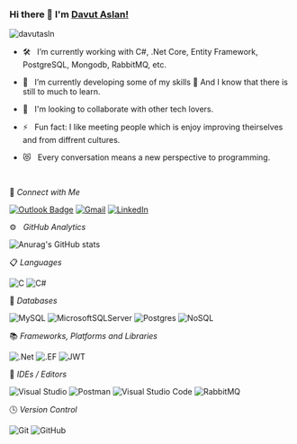 
### Hi there 👋  I'm [Davut Aslan!](https://github.com/davutasln/)

<img src="https://komarev.com/ghpvc/?username=davutasln&label=Profile%20views&color=0e75b6&style=flat" alt="davutasln" />

<!--
I'm a Back-End Developer. I'm passionate about Software Development and Machine Learning.
- 🛠 &nbsp; I’m currently working with Nodejs, Express, React, <br /> Graphql, Mongodb, Javascript, etc.
- 🔭 &nbsp; The heavens showed me that I can always do better.
-->

- 🛠 &nbsp; I’m currently working with C#, .Net Core, Entity Framework, PostgreSQL, Mongodb, RabbitMQ, etc.

- 🌱 &nbsp; I’m currently developing some of my skills 🤣 And I know that there is still to much to learn.

- 👯 &nbsp; I'm looking to collaborate with other tech lovers.

- ⚡ &nbsp; Fun fact: I like meeting people which is enjoy improving theirselves and from diffrent cultures.

- 😻 &nbsp; Every conversation means a new perspective to programming.

</br>

💬 *Connect with Me*

[![Outlook Badge](https://img.shields.io/badge/Outlook-0078D4.svg?style=for-the-badge&logo=Microsoft-Outlook&logoColor=white)](mailto:davutasln@outlook.com)
[![Gmail](https://img.shields.io/badge/Gmail-D14836?style=for-the-badge&logo=gmail&logoColor=red)](mailto:davutasln@outlook.com)
[![LinkedIn](https://img.shields.io/badge/linkedin-%230077B5.svg?style=for-the-badge&logo=linkedin&logoColor=white)](https://www.linkedin.com/in/davutasln)

<!--

[![trophy](https://github-profile-trophy.vercel.app/?username=davutasln)](https://github.com/ryo-ma/github-profile-trophy)

-->

⚙️ &nbsp; *GitHub Analytics*

![Anurag's GitHub stats](https://github-readme-stats.vercel.app/api?username=davutasln&theme=dark&show_icons=true)

📋 *Languages*

![C](https://img.shields.io/badge/c-%2300599C.svg?style=for-the-badge&logo=c&logoColor=white)
![C#](https://img.shields.io/badge/c%23-%23239120.svg?style=for-the-badge&logo=c-sharp&logoColor=white)

💾 *Databases*

![MySQL](https://img.shields.io/badge/mysql-%2300f.svg?style=for-the-badge&logo=mysql&logoColor=white)
![MicrosoftSQLServer](https://img.shields.io/badge/Microsoft%20SQL%20Sever-CC2927?style=for-the-badge&logo=microsoft%20sql%20server&logoColor=white)
![Postgres](https://img.shields.io/badge/PostgreSQL-4169E1.svg?style=for-the-badge&logo=PostgreSQL&logoColor=white)
![NoSQL](https://img.shields.io/badge/MongoDB-47A248.svg?style=for-the-badge&logo=MongoDB&logoColor=white)

📚 *Frameworks, Platforms and Libraries*

![.Net](https://img.shields.io/badge/.NET-5C2D91?style=for-the-badge&logo=.net&logoColor=white)
![.EF](https://img.shields.io/badge/EF-5C2D91?style=for-the-badge&logo=EF&logoColor=white)
![JWT](https://img.shields.io/badge/JWT-black?style=for-the-badge&logo=JSON%20web%20tokens)

🎨 *IDEs / Editors*

![Visual Studio](https://img.shields.io/badge/Visual%20Studio-5C2D91.svg?style=for-the-badge&logo=visual-studio&logoColor=white)
![Postman](https://img.shields.io/badge/Postman-FF6C37.svg?style=for-the-badge&logo=Postman&logoColor=white)
![Visual Studio Code](https://img.shields.io/badge/Visual%20Studio%20Code-0078d7.svg?style=for-the-badge&logo=visual-studio-code&logoColor=white)
![RabbitMQ](https://img.shields.io/badge/RabbitMQ-FF6600.svg?style=for-the-badge&logo=RabbitMQ&logoColor=white)

🕓 *Version Control*

![Git](https://img.shields.io/badge/git-%23F05033.svg?style=for-the-badge&logo=git&logoColor=white)
![GitHub](https://img.shields.io/badge/github-%23121011.svg?style=for-the-badge&logo=github&logoColor=white)

<!--
🎋 *Technologies as hobby*

[![Docker](https://img.shields.io/badge/docker-%230db7ed.svg?style=for-the-badge&logo=docker&logoColor=white)]

-->
